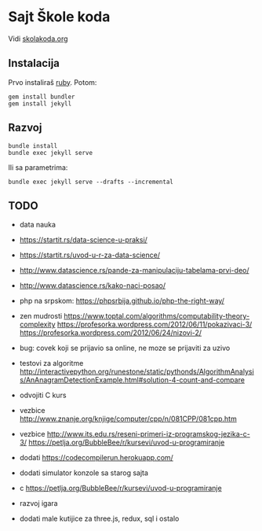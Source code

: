 # Sajt Škole koda

Vidi [skolakoda.org](https://skolakoda.org/)

## Instalacija

Prvo instaliraš [ruby](https://rubyinstaller.org/downloads/). Potom:

```
gem install bundler
gem install jekyll
```

## Razvoj

```
bundle install
bundle exec jekyll serve
```

Ili sa parametrima:
```
bundle exec jekyll serve --drafts --incremental
```

## TODO
- data nauka
- https://startit.rs/data-science-u-praksi/
- https://startit.rs/uvod-u-r-za-data-science/
- http://www.datascience.rs/pande-za-manipulaciju-tabelama-prvi-deo/
- http://www.datascience.rs/kako-naci-posao/

- php na srpskom: https://phpsrbija.github.io/php-the-right-way/
- zen mudrosti
  https://www.toptal.com/algorithms/computability-theory-complexity
  https://profesorka.wordpress.com/2012/06/11/pokazivaci-3/
  https://profesorka.wordpress.com/2012/06/24/nizovi-2/
- bug: covek koji se prijavio sa online, ne moze se prijaviti za uzivo

- testovi za algoritme http://interactivepython.org/runestone/static/pythonds/AlgorithmAnalysis/AnAnagramDetectionExample.html#solution-4-count-and-compare
- odvojiti C kurs
- vezbice http://www.znanje.org/knjige/computer/cpp/n/081CPP/081cpp.htm
- vezbice http://www.its.edu.rs/reseni-primeri-iz-programskog-jezika-c-3/
https://petlja.org/BubbleBee/r/kursevi/uvod-u-programiranje

- dodati https://codecompilerun.herokuapp.com/
- dodati simulator konzole sa starog sajta
- c https://petlja.org/BubbleBee/r/kursevi/uvod-u-programiranje
- razvoj igara
- dodati male kutijice za three.js, redux, sql i ostalo

<!--
slike:
https://cdn.programiz.com/sites/tutorial2program/files/Arrays-C%2B%2B.jpg
https://pixabay.com/en/children-win-success-video-game-593313/
https://pixabay.com/en/apple-brick-wall-computer-cup-1854101/
https://pixabay.com/en/apple-computer-cup-electronics-1853306/
https://pixabay.com/en/cyber-glasses-virtual-virtual-world-1938449/
https://damjanpavlica.files.wordpress.com/2014/04/stari-programer.jpg
https://cdn-images-1.medium.com/max/2000/1*rJr_bOm3mD5V8_C5JaPrsQ.jpeg
-->
